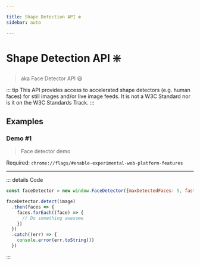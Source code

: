 ```yaml
---

title: Shape Detection API ❇️
sidebar: auto

---
```


# Shape Detection API ❇️
> aka Face Detector API 😃

::: tip
This API provides access to accelerated shape detectors (e.g. human faces) for still images and/or live image feeds.
It is not a W3C Standard nor is it on the W3C Standards Track.
:::

## Examples

### Demo #1
> Face detector demo

Required: `chrome://flags/#enable-experimental-web-platform-features`

<ClientOnly>
  <API-FaceDetector-Example1 />
</ClientOnly>

---

<API-FaceDetector-Example1 />


::: details Code
```js
const faceDetector = new window.FaceDetector({maxDetectedFaces: 5, fastMode: false})

faceDetector.detect(image)
  .then(faces => {
    faces.forEach((face) => {
      // Do something awesome
    })
  })
  .catch((err) => {
    console.error(err.toString())
  })
```
:::
